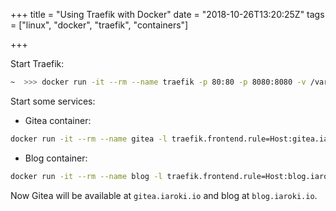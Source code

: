 +++
title = "Using Traefik with Docker"
date = "2018-10-26T13:20:25Z"
tags = ["linux", "docker", "traefik", "containers"]

+++

Start Traefik:

```bash
~  >>> docker run -it --rm --name traefik -p 80:80 -p 8080:8080 -v /var/run/docker.sock:/var/run/docker.sock traefik --api --docker
```

Start some services:

- Gitea container:

```bash
docker run -it --rm --name gitea -l traefik.frontend.rule=Host:gitea.iaroki.io -l traefik.port=3000 gitea/gitea
```

- Blog container:

```bash
docker run -it --rm --name blog -l traefik.frontend.rule=Host:blog.iaroki.io blog
```

Now Gitea will be available at `gitea.iaroki.io` and blog at `blog.iaroki.io`.

